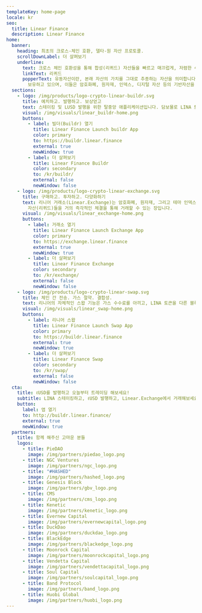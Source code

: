 ```yaml
---
templateKey: home-page
locale: kr
seo:
  title: Linear Finance
  description: Linear Finance
home:
  banner:
    heading: 최초의 크로스-체인 호환, 델타-원 자산 프로토콜.
    scrollDownLabel: 더 살펴보기
    underline:
      text: 크로스 체인 호환성을 통해 합성(리퀴드) 자산들을 빠르고 매끄럽게, 저렴한 수수료로 거래해보세요.
      linkText: 리퀴드
      popperText: 유동자산이란, 본래 자산의 가치를 그대로 추종하는 자산을 의미합니다. 리니어 파이낸스는 ℓiquid라는 다양한 유동자산을
        보유하고 있으며, 이들은 암호화폐, 원자재, 인덱스, 디지털 자산 등의 기반자산을 추종합니다.
  sections:
    - logo: /img/products/logo-crypto-linear-buildr.svg
      title: 예치하고. 발행하고. 보상얻고
      text: 스테이킹 및 LUSD 발행을 위한 탈중앙 애플리케이션입니다. 담보물로 LINA 토큰들과 다른 주요 암호화폐들을 활용합니다.
      visual: /img/visuals/linear_buildr-home.png
      buttons:
        - label: 빌더(Buildr) 열기
          title: Linear Finance Launch buildr App
          color: primary
          to: https://buildr.linear.finance
          external: true
          newWindow: true
        - label: 더 살펴보기
          title: Linear Finance Buildr
          color: secondary
          to: /kr/buildr/
          external: false
          newWindow: false
    - logo: /img/products/logo-crypto-linear-exchange.svg
      title: 구매하고. 투자하고. 다양화하기
      text: 리니어 거래소(Linear.Exchange)는 암호화폐, 원자재, 그리고 테마 인덱스 상품과 같은 자산들을 추종하는 다양한 합성
        자산(리퀴드)들을 거의 즉각적인 체결을 통해 거래할 수 있는 장입니다.
      visual: /img/visuals/linear_exchange-home.png
      buttons:
        - label: 거래소 열기
          title: Linear Finance Launch Exchange App
          color: primary
          to: https://exchange.linear.finance
          external: true
          newWindow: true
        - label: 더 살펴보기
          title: Linear Finance Exchange
          color: secondary
          to: /kr/exchange/
          external: false
          newWindow: false
    - logo: /img/products/logo-crypto-linear-swap.svg
      title: 체인 간 전송. 가스 절약. 결합성.
      text: 리니어의 자체적인 스왑 기능은 가스 수수료를 아끼고, LINA 토큰을 다른 블록체인들과 연결될 수 있도록 만들어줍니다.
      visual: /img/visuals/linear_swap-home.png
      buttons:
        - label: 리니어 스왑
          title: Linear Finance Launch Swap App
          color: primary
          to: https://buildr.linear.finance
          external: true
          newWindow: true
        - label: 더 살펴보기
          title: Linear Finance Swap
          color: secondary
          to: /kr/swap/
          external: false
          newWindow: false
  cta:
    title: ℓUSD를 발행하고 오늘부터 트레이딩 해보세요!
    subtitle: LINA 스테이킹하고, ℓUSD 발행하고, Linear.Exchange에서 거래해보세요.
    button:
      label: 앱 열기
      to: http://buildr.linear.finance/
      external: true
      newWindow: true
  partners:
    title: 함께 해주신 고마운 분들
    logos:
      - title: PieDAO
        image: /img/partners/piedao_logo.png
      - title: NGC Ventures
        image: /img/partners/ngc_logo.png
      - title: "#HASHED"
        image: /img/partners/hashed_logo.png
      - title: Genesis Block
        image: /img/partners/gbv_logo.png
      - title: CMS
        image: /img/partners/cms_logo.png
      - title: Kenetic
        image: /img/partners/kenetic_logo.png
      - title: Evernew Capital
        image: /img/partners/evernewcapital_logo.png
      - title: DuckDao
        image: /img/partners/duckdao_logo.png
      - title: BlackEdge
        image: /img/partners/blackedge_logo.png
      - title: Moonrock Capital
        image: /img/partners/moonrockcapital_logo.png
      - title: Vendetta Capital
        image: /img/partners/vendettacapital_logo.png
      - title: Soul Capital
        image: /img/partners/soulcapital_logo.png
      - title: Band Protocol
        image: /img/partners/band_logo.png
      - title: Huobi Global
        image: /img/partners/huobi_logo.png
---
```

